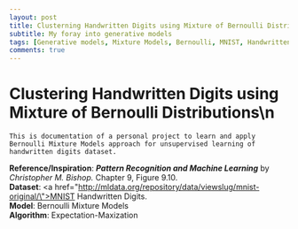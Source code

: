 ```yaml
---
layout: post
title: Clusterning Handwritten Digits using Mixture of Bernoulli Distributions
subtitle: My foray into generative models
tags: [Generative models, Mixture Models, Bernoulli, MNIST, Handwritten digits, E-M algorithm]
comments: true
---
```

# Clustering Handwritten Digits using Mixture of Bernoulli Distributions\n
    This is documentation of a personal project to learn and apply Bernoulli Mixture Models approach for unsupervised learning of handwritten digits dataset.
 <b>Reference/Inspiration</b>: <b><i> Pattern Recognition and Machine Learning</i></b> by <i> Christopher M. Bishop.</i> Chapter 9, Figure 9.10.<br>
 <b>Dataset</b>: <a href=\"http://mldata.org/repository/data/viewslug/mnist-original/\">MNIST</a> Handwritten Digits. <br>
    <b>Model</b>: Bernoulli Mixture Models<br>
    <b>Algorithm</b>: Expectation-Maxization

